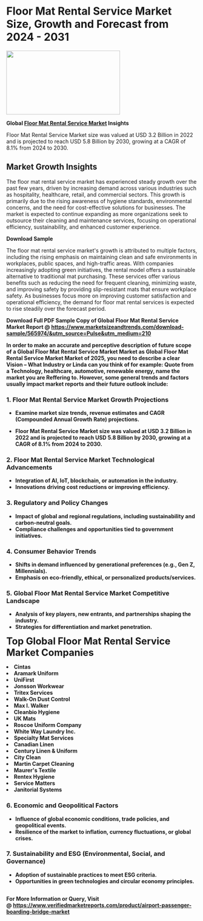 <H1>Floor Mat Rental Service Market Size, Growth and Forecast from 2024 - 2031</H1><img class="aligncenter size-medium wp-image-584254" src="https://thirdeyenews.in/wp-content/uploads/2024/09/Global-Market-Research-300x168.jpeg" alt="" width="300" height="168" /><p><strong>Global&nbsp;<a href="https://www.marketsizeandtrends.com/download-sample/565974/&amp;utm_source=Pulse&amp;utm_medium=210">Floor Mat Rental Service Market</a> Insights</strong></p><p>Floor Mat Rental Service Market size was valued at USD 3.2 Billion in 2022 and is projected to reach USD 5.8 Billion by 2030, growing at a CAGR of 8.1% from 2024 to 2030.</p><p><h2>Market Growth Insights</h2> <p>The floor mat rental service market has experienced steady growth over the past few years, driven by increasing demand across various industries such as hospitality, healthcare, retail, and commercial sectors. This growth is primarily due to the rising awareness of hygiene standards, environmental concerns, and the need for cost-effective solutions for businesses. The market is expected to continue expanding as more organizations seek to outsource their cleaning and maintenance services, focusing on operational efficiency, sustainability, and enhanced customer experience.</p> <p><strong>Download Sample</strong></p> <p>The floor mat rental service market's growth is attributed to multiple factors, including the rising emphasis on maintaining clean and safe environments in workplaces, public spaces, and high-traffic areas. With companies increasingly adopting green initiatives, the rental model offers a sustainable alternative to traditional mat purchasing. These services offer various benefits such as reducing the need for frequent cleaning, minimizing waste, and improving safety by providing slip-resistant mats that ensure workplace safety. As businesses focus more on improving customer satisfaction and operational efficiency, the demand for floor mat rental services is expected to rise steadily over the forecast period.</p> <p><strong></p><p><span class=""><strong>Download Full PDF Sample Copy of Global Floor Mat Rental Service Market Report</strong> @ <a href="https://www.marketsizeandtrends.com/download-sample/565974/&amp;utm_source=Pulse&amp;utm_medium=210" target="_blank">https://www.marketsizeandtrends.com/download-sample/565974/&amp;utm_source=Pulse&amp;utm_medium=210</a></span></p><p>In order to make an accurate and perceptive description of future scope of a Global&nbsp;Floor Mat Rental Service Market Market as Global&nbsp;Floor Mat Rental Service Market Market of 2025, you need to describe a clear Vision &ndash; What Industry or Linda can you think of for example: Quote from a Technology, healthcare, automotive, renewable energy, name the market you are Reffering to. However, some general trends and factors usually impact market reports and their future outlook include:</p><h3>1.&nbsp;<strong>Floor Mat Rental Service Market Growth Projections</strong></h3><ul><li>Examine market size trends, revenue estimates and CAGR (Compounded Annual Growth Rate) projections.</li><li><p>Floor Mat Rental Service Market size was valued at USD 3.2 Billion in 2022 and is projected to reach USD 5.8 Billion by 2030, growing at a CAGR of 8.1% from 2024 to 2030.</p></li></ul><h3>2.&nbsp;<strong>Floor Mat Rental Service Market Technological Advancements</strong></h3><ul><li>Integration of AI, IoT, blockchain, or automation in the industry.</li><li>Innovations driving cost reductions or improving efficiency.</li></ul><h3>3.&nbsp;<strong>Regulatory and Policy Changes</strong></h3><ul><li>Impact of global and regional regulations, including sustainability and carbon-neutral goals.</li><li>Compliance challenges and opportunities tied to government initiatives.</li></ul><h3>4.&nbsp;<strong>Consumer Behavior Trends</strong></h3><ul><li>Shifts in demand influenced by generational preferences (e.g., Gen Z, Millennials).</li><li>Emphasis on eco-friendly, ethical, or personalized products/services.</li></ul><h3>5.&nbsp;<strong>Global Floor Mat Rental Service Market Competitive Landscape</strong></h3><ul><li>Analysis of key players, new entrants, and partnerships shaping the industry.</li><li>Strategies for differentiation and market penetration.</li></ul><p data-pm-slice="1 1 []"><span style="color: inherit; font-family: inherit; font-size: 25px;">Top Global Floor Mat Rental Service Market Companies</span></p><div class="" data-test-id=""><p><li>Cintas</li><li> Aramark Uniform</li><li> UniFirst</li><li> Jonsson Workwear</li><li> Tritex Services</li><li> Walk-On Dust Control</li><li> Max I. Walker</li><li> Cleanbio Hygiene</li><li> UK Mats</li><li> Roscoe Uniform Company</li><li> White Way Laundry Inc.</li><li> Specialty Mat Services</li><li> Canadian Linen</li><li> Century Linen & Uniform</li><li> City Clean</li><li> Martin Carpet Cleaning</li><li> Maurer's Textile</li><li> Rentex Hygiene</li><li> Service Matters</li><li> Janitorial Systems</li></p></div><h3>6.&nbsp;<strong>Economic and Geopolitical Factors</strong></h3><ul><li>Influence of global economic conditions, trade policies, and geopolitical events.</li><li>Resilience of the market to inflation, currency fluctuations, or global crises.</li></ul><h3>7.&nbsp;<strong>Sustainability and ESG (Environmental, Social, and Governance)</strong></h3><ul><li>Adoption of sustainable practices to meet ESG criteria.</li><li>Opportunities in green technologies and circular economy principles.</li></ul><h2><strong style="font-size: 14px;">For More Information or Query, Visit @&nbsp;</strong><a style="background-color: #ffffff; font-size: 14px;" href="https://www.marketsizeandtrends.com/report/floor-mat-rental-service-market/" target="_blank">https://www.verifiedmarketreports.com/product/airport-passenger-boarding-bridge-market</a></h2>
